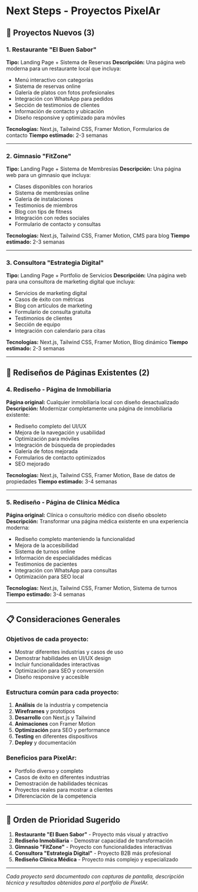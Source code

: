 # Next Steps - Proyectos PixelAr

## 🚀 Proyectos Nuevos (3)

### 1. **Restaurante "El Buen Sabor"**
**Tipo:** Landing Page + Sistema de Reservas
**Descripción:** Una página web moderna para un restaurante local que incluya:
- Menú interactivo con categorías
- Sistema de reservas online
- Galería de platos con fotos profesionales
- Integración con WhatsApp para pedidos
- Sección de testimonios de clientes
- Información de contacto y ubicación
- Diseño responsive y optimizado para móviles

**Tecnologías:** Next.js, Tailwind CSS, Framer Motion, Formularios de contacto
**Tiempo estimado:** 2-3 semanas

---

### 2. **Gimnasio "FitZone"**
**Tipo:** Landing Page + Sistema de Membresías
**Descripción:** Una página web para un gimnasio que incluya:
- Clases disponibles con horarios
- Sistema de membresías online
- Galería de instalaciones
- Testimonios de miembros
- Blog con tips de fitness
- Integración con redes sociales
- Formulario de contacto y consultas

**Tecnologías:** Next.js, Tailwind CSS, Framer Motion, CMS para blog
**Tiempo estimado:** 2-3 semanas

---

### 3. **Consultora "Estrategia Digital"**
**Tipo:** Landing Page + Portfolio de Servicios
**Descripción:** Una página web para una consultora de marketing digital que incluya:
- Servicios de marketing digital
- Casos de éxito con métricas
- Blog con artículos de marketing
- Formulario de consulta gratuita
- Testimonios de clientes
- Sección de equipo
- Integración con calendario para citas

**Tecnologías:** Next.js, Tailwind CSS, Framer Motion, Blog dinámico
**Tiempo estimado:** 2-3 semanas

---

## 🔄 Rediseños de Páginas Existentes (2)

### 4. **Rediseño - Página de Inmobiliaria**
**Página original:** Cualquier inmobiliaria local con diseño desactualizado
**Descripción:** Modernizar completamente una página de inmobiliaria existente:
- Rediseño completo del UI/UX
- Mejora de la navegación y usabilidad
- Optimización para móviles
- Integración de búsqueda de propiedades
- Galería de fotos mejorada
- Formularios de contacto optimizados
- SEO mejorado

**Tecnologías:** Next.js, Tailwind CSS, Framer Motion, Base de datos de propiedades
**Tiempo estimado:** 3-4 semanas

---

### 5. **Rediseño - Página de Clínica Médica**
**Página original:** Clínica o consultorio médico con diseño obsoleto
**Descripción:** Transformar una página médica existente en una experiencia moderna:
- Rediseño completo manteniendo la funcionalidad
- Mejora de la accesibilidad
- Sistema de turnos online
- Información de especialidades médicas
- Testimonios de pacientes
- Integración con WhatsApp para consultas
- Optimización para SEO local

**Tecnologías:** Next.js, Tailwind CSS, Framer Motion, Sistema de turnos
**Tiempo estimado:** 3-4 semanas

---

## 📋 Consideraciones Generales

### **Objetivos de cada proyecto:**
- Mostrar diferentes industrias y casos de uso
- Demostrar habilidades en UI/UX design
- Incluir funcionalidades interactivas
- Optimización para SEO y conversión
- Diseño responsive y accesible

### **Estructura común para cada proyecto:**
1. **Análisis** de la industria y competencia
2. **Wireframes** y prototipos
3. **Desarrollo** con Next.js y Tailwind
4. **Animaciones** con Framer Motion
5. **Optimización** para SEO y performance
6. **Testing** en diferentes dispositivos
7. **Deploy** y documentación

### **Beneficios para PixelAr:**
- Portfolio diverso y completo
- Casos de éxito en diferentes industrias
- Demostración de habilidades técnicas
- Proyectos reales para mostrar a clientes
- Diferenciación de la competencia

---

## 🎯 Orden de Prioridad Sugerido

1. **Restaurante "El Buen Sabor"** - Proyecto más visual y atractivo
2. **Rediseño Inmobiliaria** - Demostrar capacidad de transformación
3. **Gimnasio "FitZone"** - Proyecto con funcionalidades interactivas
4. **Consultora "Estrategia Digital"** - Proyecto B2B más profesional
5. **Rediseño Clínica Médica** - Proyecto más complejo y especializado

---

*Cada proyecto será documentado con capturas de pantalla, descripción técnica y resultados obtenidos para el portfolio de PixelAr.*
